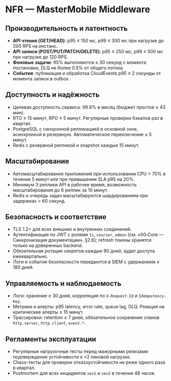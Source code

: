 <!-- filename: docs/nfr.md -->

# NFR — MasterMobile Middleware

## Производительность и латентность
- **API чтения (GET/HEAD)**: p95 ≤ 150 мс, p99 ≤ 300 мс при нагрузке до 200 RPS на инстанс.
- **API записи (POST/PUT/PATCH/DELETE)**: p95 ≤ 250 мс, p99 ≤ 500 мс при нагрузке до 120 RPS.
- **Фоновые задачи**: 95% выполняются ≤ 30 секунд с момента постановки, DLQ не более 0.5% от общего потока.
- **События**: публикация и обработка CloudEvents p95 ≤ 2 секунды от момента записи в outbox.

## Доступность и надёжность
- Целевая доступность сервиса: 99.9% в месяц (бюджет простоя ≤ 43 мин).
- RTO ≤ 15 минут, RPO ≤ 5 минут. Регулярные проверки бэкапов раз в квартал.
- PostgreSQL с синхронной репликацией в основной зоне, асинхронной в резервную. Автоматическое переключение ≤ 5 минут.
- Redis с резервной репликой и snapshot каждые 15 минут.

## Масштабирование
- Автомасштабирование приложений при использовании CPU > 70% в течение 5 минут или при превышении SLA p95 на 20%.
- Минимум 3 реплики API в рабочее время, возможность масштабирования до 6 реплик за 10 минут.
- Redis и очередь задач масштабируются шардированием при задержках > 60 секунд.

## Безопасность и соответствие
- TLS 1.2+ для всех внешних и внутренних соединений.
- Аутентификация по JWT c ролями `1c`, `courier`, `admin` (см. «00‑Core — Синхронизация документации», §2.6); refresh токены хранятся только на доверенных backend.
- Обязательная ротация секретов каждые 90 дней, аудит доступа ежеквартально.
- Логи и события безопасности передаются в SIEM с удержанием ≥ 180 дней.

## Управляемость и наблюдаемость
- Логи: хранение ≥ 30 дней, корреляция по `X-Request-Id` и `Idempotency-Key`.
- Метрики и алерты: p95 latency, error rate, queue lag, DLQ. Реакция на критические алерты ≤ 15 минут.
- Трассировки: retention ≥ 7 дней, обязательное сохранение спанов `http.server`, `http.client`, `event.*`.

## Регламенты эксплуатации
- Регулярные нагрузочные тесты перед мажорными релизами: подтверждение устойчивости к ×2 пиковой нагрузке.
- Chaos-тесты для проверки отказоустойчивости не реже одного раза в квартал.
- Postmortem для всех инцидентов `sev1` и `sev2` в течение 48 часов.
